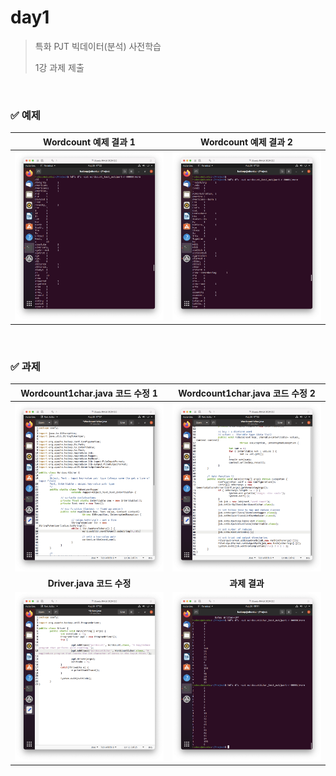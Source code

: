 # day1

> 특화 PJT 빅데이터(분석) 사전학습 
>
> 1강 과제 제출

<br>

### ✅ 예제

| Wordcount 예제 결과 1 | Wordcount 예제 결과 2 |
| :-------------------: | :-------------------: |
| ![](./IMG/예제1.png)  | ![](./IMG/예제2.png)  |

<br>

### ✅ 과제

|            Wordcount1char.java 코드 수정 1             |       Wordcount1char.java 코드 수정 2        |
| :----------------------------------------------------: | :------------------------------------------: |
| ![](./IMG/Wordcount1char.java_Wordcount1char_수정.png) | ![](./IMG/Wordcount1char.java_Main_수정.png) |
|               **Driver.java 코드 수정**                |                **과제 결과**                 |
|            ![](./IMG/Driver.java_수정.png)             |             ![](./IMG/과제1.png)             |

